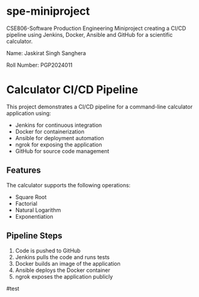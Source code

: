 # spe-miniproject
CSE806-Software Production Engineering Miniproject creating a CI/CD pipeline using Jenkins, Docker, Ansible and GitHub for a scientific calculator.

Name: Jaskirat Singh Sanghera

Roll Number: PGP2024011

# Calculator CI/CD Pipeline

This project demonstrates a CI/CD pipeline for a command-line calculator application using:
- Jenkins for continuous integration
- Docker for containerization
- Ansible for deployment automation
- ngrok for exposing the application
- GitHub for source code management

## Features

The calculator supports the following operations:
- Square Root
- Factorial
- Natural Logarithm
- Exponentiation

## Pipeline Steps

1. Code is pushed to GitHub
2. Jenkins pulls the code and runs tests
3. Docker builds an image of the application
4. Ansible deploys the Docker container
5. ngrok exposes the application publicly

#test
